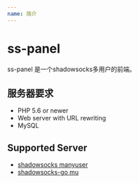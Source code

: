 ```yaml
---
name: 简介
---
```


# ss-panel

ss-panel 是一个shadowsocks多用户的前端。

## 服务器要求

* PHP 5.6 or newer
* Web server with URL rewriting
* MySQL



## Supported Server

* [shadowsocks manyuser](https://github.com/mengskysama/shadowsocks/tree/manyuser)
* [shadowsocks-go mu](https://github.com/orvice/shadowsocks-go)